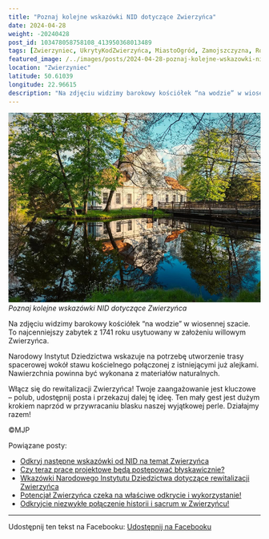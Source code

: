 ```yaml
---
title: "Poznaj kolejne wskazówki NID dotyczące Zwierzyńca"
date: 2024-04-28
weight: -20240428
post_id: 103478058758108_413950368013489
tags: [Zwierzyniec, UkrytyKodZwierzyńca, MiastoOgród, Zamojszczyzna, Roztocze, Lubelskie, villarestituta, turystyka, dziedzictwo, zabytki, krajobrazy, TajemnicePrzeszłości, PodróżeWczasie, MagiczneMiejsce]
featured_image: /../images/posts/2024-04-28-poznaj-kolejne-wskazowki-nid-dotyczace-zwierzynca.jpg
location: "Zwierzyniec"
latitude: 50.61039
longitude: 22.96615
description: "Na zdjęciu widzimy barokowy kościółek “na wodzie” w wiosennej szacie. To najcenniejszy zabytek z 1741 roku usytuowany w założeniu willowym Zwierzyńca...."
---
```


![Poznaj kolejne wskazówki NID dotyczące Zwierzyńca](/images/posts/2024-04-28-poznaj-kolejne-wskazowki-nid-dotyczace-zwierzynca.jpg)
*Poznaj kolejne wskazówki NID dotyczące Zwierzyńca*

Na zdjęciu widzimy barokowy kościółek “na wodzie” w wiosennej szacie. To najcenniejszy zabytek z 1741 roku usytuowany w założeniu willowym Zwierzyńca.

Narodowy Instytut Dziedzictwa wskazuje na potrzebę utworzenie trasy spacerowej wokół stawu kościelnego połączonej z istniejącymi już alejkami. Nawierzchnia powinna być wykonana z materiałów naturalnych.

Włącz się do rewitalizacji Zwierzyńca!
Twoje zaangażowanie jest kluczowe – polub, udostępnij posta i przekazuj dalej tę ideę.
Ten mały gest jest dużym krokiem naprzód w przywracaniu blasku naszej wyjątkowej perle.
Działajmy razem!



©MJP

Powiązane posty:
- [Odkryj następne wskazówki od NID na temat Zwierzyńca](/posts/odkryj-nastepne-wskazowki-od-nid-na-temat)
- [Czy teraz prace projektowe będą postępować błyskawicznie?](/posts/czy-teraz-prace-projektowe-beda-postepowac)
- [Wkazówki Narodowego Instytutu Dziedzictwa dotyczące rewitalizacji Zwierzyńca](/posts/wkazowki-narodowego-instytutu-dziedzictwa)
- [Potencjał Zwierzyńca czeka na właściwe odkrycie i wykorzystanie!](/posts/potencjal-zwierzynca-czeka-na-wlasciwe-odkrycie-i)
- [Odkryjcie niezwykłe połączenie historii i sacrum w Zwierzyńcu!](/posts/odkryjcie-niezwykle-polaczenie-historii-i-sacrum)


---

Udostępnij ten tekst na Facebooku:
[Udostępnij na Facebooku](https://www.facebook.com/sharer/sharer.php?u=https://stowarzyszeniewachniewskiej.pl/posts/poznaj-kolejne-wskazowki-nid-dotyczace-zwierzynca)

<script type="application/ld+json">
{
  "@context": "https://schema.org",
  "@type": "BlogPosting",
  "headline": "Poznaj kolejne wskazówki NID dotyczące Zwierzyńca",
  "datePublished": "2024-04-28",
  "dateModified": "2024-04-28",
  "author": {
    "@type": "Person",
    "name": "Michał Jan Patyk"
  },
  "publisher": {
    "@type": "Organization",
    "name": "Stowarzyszenie im. Aleksandry Wachniewskiej",
    "logo": {
      "@type": "ImageObject",
      "url": "https://stowarzyszeniewachniewskiej.pl/images/logo/logo.svg"
    }
  },
  "mainEntityOfPage": {
    "@type": "WebPage",
    "@id": "https://stowarzyszeniewachniewskiej.pl/posts/poznaj-kolejne-wskazowki-nid-dotyczace-zwierzynca"
  },
  "image": {
    "@type": "ImageObject",
    "url": "https://stowarzyszeniewachniewskiej.pl//images/posts/2024-04-28-poznaj-kolejne-wskazowki-nid-dotyczace-zwierzynca.jpg"
  },
  "articleSection": "Dziedzictwo Kulturowe i Zabytki",
  "keywords": "[Zwierzyniec, UkrytyKodZwierzyńca, MiastoOgród, Zamojszczyzna, Roztocze, Lubelskie, villarestituta, turystyka, dziedzictwo, zabytki, krajobrazy, TajemnicePrzeszłości, PodróżeWczasie, MagiczneMiejsce]",
  "wordCount": 79,
  "articleBody": "Na zdjęciu widzimy barokowy kościółek “na wodzie” w wiosennej szacie. To najcenniejszy zabytek z 1741 roku usytuowany w założeniu willowym Zwierzyńca.\n\nNarodowy Instytut Dziedzictwa wskazuje na potrzebę utworzenie trasy spacerowej wokół stawu kościelnego połączonej z istniejącymi już alejkami. Nawierzchnia powinna być wykonana z materiałów naturalnych.\n\nWłącz się do rewitalizacji Zwierzyńca!\nTwoje zaangażowanie jest kluczowe – polub, udostępnij posta i przekazuj dalej tę ideę.\nTen mały gest jest dużym krokiem naprzód w przywracaniu blasku naszej wyjątkowej perle.\nDziałajmy razem!\n\n\n\n©MJP",
  "description": "Na zdjęciu widzimy barokowy kościółek “na wodzie” w wiosennej szacie. To najcenniejszy zabytek z 1741 roku usytuowany w założeniu willowym Zwierzyńca....",
  "copyrightHolder": {
    "@type": "Person",
    "name": "Michał Jan Patyk"
  }
}
</script>
<script type="application/ld+json">
{
  "@context": "https://schema.org",
  "@type": "BreadcrumbList",
  "itemListElement": [
    {
      "@type": "ListItem",
      "position": 1,
      "name": "Home",
      "item": "https://stowarzyszeniewachniewskiej.pl"
    },
    {
      "@type": "ListItem",
      "position": 2,
      "name": "posts",
      "item": "https://stowarzyszeniewachniewskiej.pl/posts"
    },
    {
      "@type": "ListItem",
      "position": 3,
      "name": "Poznaj kolejne wskazówki NID dotyczące Zwierzyńca",
      "item": "https://stowarzyszeniewachniewskiej.pl/posts/poznaj-kolejne-wskazowki-nid-dotyczace-zwierzynca"
    }
  ]
}
</script>
